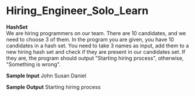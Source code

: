 # Hiring_Engineer_Solo_Learn
**HashSet**   
We are hiring programmers on our team. There are 10 candidates, and we need to choose 3 of them. In the program you are given, you have 10 candidates in a hash set. You need to take 3 names as input, add them to a new hiring hash set and check if they are present in our candidates set. If they are, the program should output "Starting hiring process", otherwise, "Something is wrong".  

**Sample Input** 
John 
Susan 
Daniel  

**Sample Output** 
Starting hiring process
